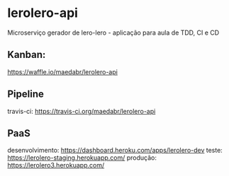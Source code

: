 # lerolero-api
Microserviço gerador de lero-lero - aplicação para aula de TDD, CI e CD

## Kanban:
https://waffle.io/maedabr/lerolero-api

## Pipeline
travis-ci: https://travis-ci.org/maedabr/lerolero-api

## PaaS
desenvolvimento: https://dashboard.heroku.com/apps/lerolero-dev
teste: https://lerolero-staging.herokuapp.com/
produção: https://lerolero3.herokuapp.com/
